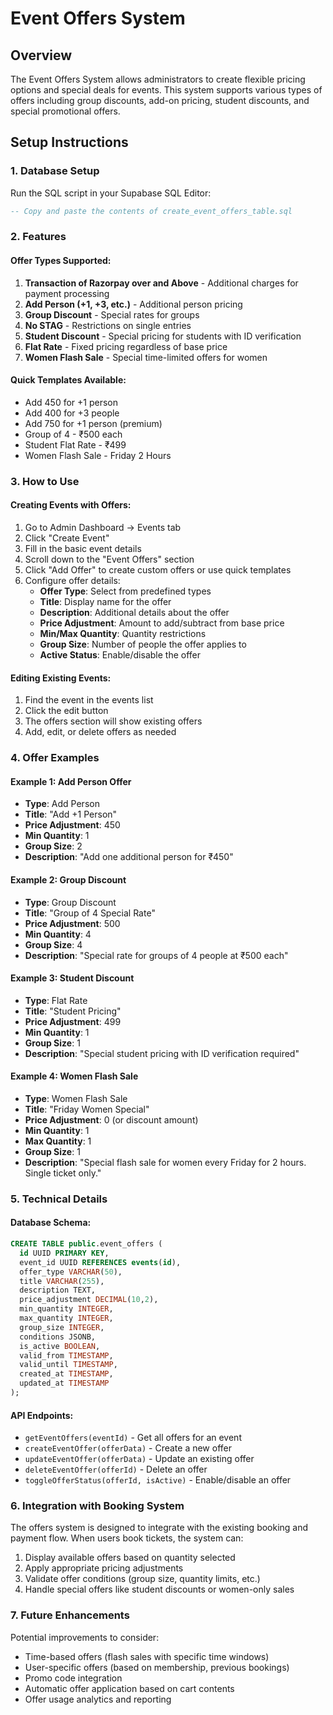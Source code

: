 # Event Offers System

## Overview
The Event Offers System allows administrators to create flexible pricing options and special deals for events. This system supports various types of offers including group discounts, add-on pricing, student discounts, and special promotional offers.

## Setup Instructions

### 1. Database Setup
Run the SQL script in your Supabase SQL Editor:
```sql
-- Copy and paste the contents of create_event_offers_table.sql
```

### 2. Features

#### Offer Types Supported:
1. **Transaction of Razorpay over and Above** - Additional charges for payment processing
2. **Add Person (+1, +3, etc.)** - Additional person pricing
3. **Group Discount** - Special rates for groups
4. **No STAG** - Restrictions on single entries
5. **Student Discount** - Special pricing for students with ID verification
6. **Flat Rate** - Fixed pricing regardless of base price
7. **Women Flash Sale** - Special time-limited offers for women

#### Quick Templates Available:
- Add 450 for +1 person
- Add 400 for +3 people
- Add 750 for +1 person (premium)
- Group of 4 - ₹500 each
- Student Flat Rate - ₹499
- Women Flash Sale - Friday 2 Hours

### 3. How to Use

#### Creating Events with Offers:
1. Go to Admin Dashboard → Events tab
2. Click "Create Event"
3. Fill in the basic event details
4. Scroll down to the "Event Offers" section
5. Click "Add Offer" to create custom offers or use quick templates
6. Configure offer details:
   - **Offer Type**: Select from predefined types
   - **Title**: Display name for the offer
   - **Description**: Additional details about the offer
   - **Price Adjustment**: Amount to add/subtract from base price
   - **Min/Max Quantity**: Quantity restrictions
   - **Group Size**: Number of people the offer applies to
   - **Active Status**: Enable/disable the offer

#### Editing Existing Events:
1. Find the event in the events list
2. Click the edit button
3. The offers section will show existing offers
4. Add, edit, or delete offers as needed

### 4. Offer Examples

#### Example 1: Add Person Offer
- **Type**: Add Person
- **Title**: "Add +1 Person"
- **Price Adjustment**: 450
- **Min Quantity**: 1
- **Group Size**: 2
- **Description**: "Add one additional person for ₹450"

#### Example 2: Group Discount
- **Type**: Group Discount
- **Title**: "Group of 4 Special Rate"
- **Price Adjustment**: 500
- **Min Quantity**: 4
- **Group Size**: 4
- **Description**: "Special rate for groups of 4 people at ₹500 each"

#### Example 3: Student Discount
- **Type**: Flat Rate
- **Title**: "Student Pricing"
- **Price Adjustment**: 499
- **Min Quantity**: 1
- **Group Size**: 1
- **Description**: "Special student pricing with ID verification required"

#### Example 4: Women Flash Sale
- **Type**: Women Flash Sale
- **Title**: "Friday Women Special"
- **Price Adjustment**: 0 (or discount amount)
- **Min Quantity**: 1
- **Max Quantity**: 1
- **Group Size**: 1
- **Description**: "Special flash sale for women every Friday for 2 hours. Single ticket only."

### 5. Technical Details

#### Database Schema:
```sql
CREATE TABLE public.event_offers (
  id UUID PRIMARY KEY,
  event_id UUID REFERENCES events(id),
  offer_type VARCHAR(50),
  title VARCHAR(255),
  description TEXT,
  price_adjustment DECIMAL(10,2),
  min_quantity INTEGER,
  max_quantity INTEGER,
  group_size INTEGER,
  conditions JSONB,
  is_active BOOLEAN,
  valid_from TIMESTAMP,
  valid_until TIMESTAMP,
  created_at TIMESTAMP,
  updated_at TIMESTAMP
);
```

#### API Endpoints:
- `getEventOffers(eventId)` - Get all offers for an event
- `createEventOffer(offerData)` - Create a new offer
- `updateEventOffer(offerData)` - Update an existing offer
- `deleteEventOffer(offerId)` - Delete an offer
- `toggleOfferStatus(offerId, isActive)` - Enable/disable an offer

### 6. Integration with Booking System

The offers system is designed to integrate with the existing booking and payment flow. When users book tickets, the system can:

1. Display available offers based on quantity selected
2. Apply appropriate pricing adjustments
3. Validate offer conditions (group size, quantity limits, etc.)
4. Handle special offers like student discounts or women-only sales

### 7. Future Enhancements

Potential improvements to consider:
- Time-based offers (flash sales with specific time windows)
- User-specific offers (based on membership, previous bookings)
- Promo code integration
- Automatic offer application based on cart contents
- Offer usage analytics and reporting

